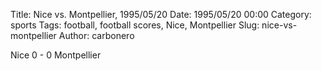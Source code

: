 Title: Nice vs. Montpellier, 1995/05/20
Date: 1995/05/20 00:00
Category: sports
Tags: football, football scores, Nice, Montpellier
Slug: nice-vs-montpellier
Author: carbonero


Nice 0 - 0 Montpellier
